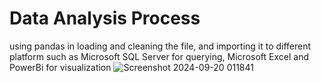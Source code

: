 # Data Analysis Process
using pandas in loading and cleaning the file, and importing it to different platform such as Microsoft SQL Server for querying, Microsoft Excel and PowerBi for visualization
![Screenshot 2024-09-20 011841](https://github.com/user-attachments/assets/5464d822-bf5f-4d3f-849d-b70b76f416cf)
